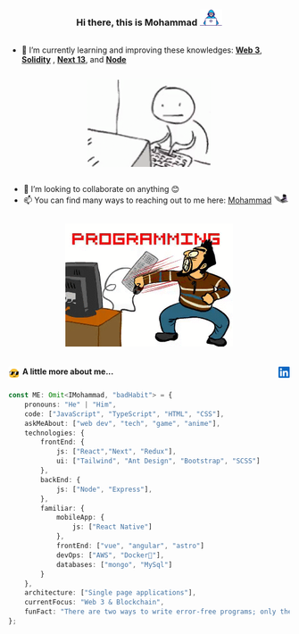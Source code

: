 <div style="display: flex; justify-content: center; flex-direction: column; align-items: center;">

### Hi there, this is Mohammad <img src="./assets/gif/developer.gif" width="40" height="auto"/>

- 🌱 I’m currently learning and improving these knowledges: <u>**Web 3**</u>, <u>**Solidity**</u> , <u>**Next 13**</u>, and <u>**Node**</u>

![plot](./assets/gif/death_by_computer.gif)

- 👯 I’m looking to collaborate on anything 😊
- 📫 You can find many ways to reaching out to me here: [Mohammad](https://devsteam.ir/mohammad) <img src="./assets/gif/hard-worker.gif" style="vertical-align: center" width="25" height="auto"/>

![plot](./assets/gif/programming_fight.gif)

</div>

<h4 style="display: flex;"> <img src="./assets/gif/me.gif" style="margin-right: 5px;" width="20" height="auto" style="vertical-align: center"/> A little more about me<span>...</span><a href="https://www.linkedin.com/in/mamadfar/" style="margin-left: auto;"><img src="./assets/image/linkedin.svg" width="20" height="auto"/></a></h4>

```ts
const ME: Omit<IMohammad, "badHabit"> = {
    pronouns: "He" | "Him",
    code: ["JavaScript", "TypeScript", "HTML", "CSS"],
    askMeAbout: ["web dev", "tech", "game", "anime"],
    technologies: {
        frontEnd: {
            js: ["React","Next", "Redux"],
            ui: ["Tailwind", "Ant Design", "Bootstrap", "SCSS"]
        },
        backEnd: {
            js: ["Node", "Express"],
        },
        familiar: {
            mobileApp: {
                js: ["React Native"]
            },
            frontEnd: ["vue", "angular", "astro"]
            devOps: ["AWS", "Docker🐳"],
            databases: ["mongo", "MySql"]
        }
    },
    architecture: ["Single page applications"],
    currentFocus: "Web 3 & Blockchain",
    funFact: "There are two ways to write error-free programs; only the third one works"
};
```